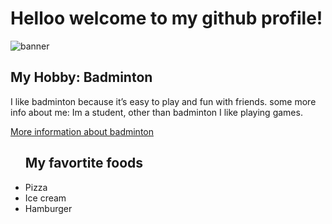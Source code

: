 <h1>Helloo welcome to my github profile!</h1>
<img src="https://i.pinimg.com/736x/8a/0c/e9/8a0ce94f4ce6c551ef3181fba6be7121.jpg" alt="banner" />
<!DOCTYPE html>
<html>
 
  <body>
    <h2>My Hobby: Badminton</h2>
    <p>I like badminton because it’s easy to play and fun with friends.
      some more info about me: Im a student, other than badminton I like playing games.</p>
<a href="https://en.wikipedia.org/wiki/Badminton">More information about badminton</a>
  </body>
</html>
<ul>

<h2>My favortite foods</h2>
  <li>Pizza</li>
  <li>Ice cream</li>
  <li>Hamburger</li>
</ul>
